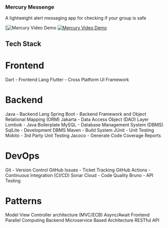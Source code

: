 ### Mercury Messenge
A lightweight alert messaging app for checking if your group is safe

[![Mercury Video Demo]()
[![Mercury Video Demo](https://img.youtube.com/vi/KGcVvCi_w5Q/0.jpg)](https://www.youtube.com/watch?v=KGcVvCi_w5Q)

## Tech Stack

# Frontend
Dart - Frontend Lang
Flutter - Cross Platform UI Framework

# Backend
Java - Backend Lang
Spring Boot - Backend Framework and Object Relational Mapping (ORM)
Jakarta - Data Access Object (DAO) Layer
Lombok - Java Boilerplate
MySQL - Database Management System (DBMS)
SqlLite - Development DBMS
Maven - Build System
JUnit - Unit Testing
Mokito - 3rd Party Unit Testing
Jacoco - Generate Code Coverage Reports

# DevOps
Git - Version Control
GitHub Issues - Ticket Tracking
GitHub Actions - Continuous Integration (CI/CD)
Sonar Cloud - Code Quality
Bruno - API Testing

# Patterns
Model View Controller architecture (MVC/ECB)
Async/Await Frontend Parallel Computing
Backend Microservice Based Architecture
RESTful API

